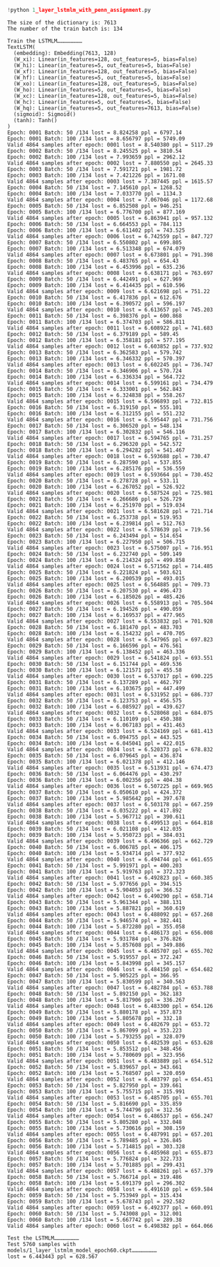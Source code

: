 ```python
!python 1_layer_lstmlm_with_penn_assignment.py
```

    The size of the dictionary is: 7613
    The number of the train batch is: 134
    
    Train the LSTMLM……………………
    TextLSTM(
      (embedding): Embedding(7613, 128)
      (W_xi): Linear(in_features=128, out_features=5, bias=False)
      (W_hi): Linear(in_features=5, out_features=5, bias=False)
      (W_xf): Linear(in_features=128, out_features=5, bias=False)
      (W_hf): Linear(in_features=5, out_features=5, bias=False)
      (W_xo): Linear(in_features=128, out_features=5, bias=False)
      (W_ho): Linear(in_features=5, out_features=5, bias=False)
      (W_xc): Linear(in_features=128, out_features=5, bias=False)
      (W_hc): Linear(in_features=5, out_features=5, bias=False)
      (W_hq): Linear(in_features=5, out_features=7613, bias=False)
      (sigmoid): Sigmoid()
      (tanh): Tanh()
    )
    Epoch: 0001 Batch: 50 /134 lost = 8.824258 ppl = 6797.14
    Epoch: 0001 Batch: 100 /134 lost = 8.656797 ppl = 5749.09
    Valid 4864 samples after epoch: 0001 lost = 8.540380 ppl = 5117.29
    Epoch: 0002 Batch: 50 /134 lost = 8.245525 ppl = 3810.54
    Epoch: 0002 Batch: 100 /134 lost = 7.993659 ppl = 2962.12
    Valid 4864 samples after epoch: 0002 lost = 7.880550 ppl = 2645.33
    Epoch: 0003 Batch: 50 /134 lost = 7.591721 ppl = 1981.72
    Epoch: 0003 Batch: 100 /134 lost = 7.421226 ppl = 1671.08
    Valid 4864 samples after epoch: 0003 lost = 7.387445 ppl = 1615.57
    Epoch: 0004 Batch: 50 /134 lost = 7.145610 ppl = 1268.52
    Epoch: 0004 Batch: 100 /134 lost = 7.033770 ppl = 1134.3
    Valid 4864 samples after epoch: 0004 lost = 7.067046 ppl = 1172.68
    Epoch: 0005 Batch: 50 /134 lost = 6.852508 ppl = 946.251
    Epoch: 0005 Batch: 100 /134 lost = 6.776700 ppl = 877.169
    Valid 4864 samples after epoch: 0005 lost = 6.863941 ppl = 957.132
    Epoch: 0006 Batch: 50 /134 lost = 6.664553 ppl = 784.113
    Epoch: 0006 Batch: 100 /134 lost = 6.611402 ppl = 743.525
    Valid 4864 samples after epoch: 0006 lost = 6.742559 ppl = 847.727
    Epoch: 0007 Batch: 50 /134 lost = 6.550802 ppl = 699.805
    Epoch: 0007 Batch: 100 /134 lost = 6.513348 ppl = 674.079
    Valid 4864 samples after epoch: 0007 lost = 6.673801 ppl = 791.398
    Epoch: 0008 Batch: 50 /134 lost = 6.483765 ppl = 654.43
    Epoch: 0008 Batch: 100 /134 lost = 6.453996 ppl = 635.236
    Valid 4864 samples after epoch: 0008 lost = 6.638171 ppl = 763.697
    Epoch: 0009 Batch: 50 /134 lost = 6.442491 ppl = 627.969
    Epoch: 0009 Batch: 100 /134 lost = 6.414435 ppl = 610.596
    Valid 4864 samples after epoch: 0009 lost = 6.621698 ppl = 751.22
    Epoch: 0010 Batch: 50 /134 lost = 6.417836 ppl = 612.676
    Epoch: 0010 Batch: 100 /134 lost = 6.390572 ppl = 596.197
    Valid 4864 samples after epoch: 0010 lost = 6.613657 ppl = 745.203
    Epoch: 0011 Batch: 50 /134 lost = 6.398376 ppl = 600.868
    Epoch: 0011 Batch: 100 /134 lost = 6.374703 ppl = 586.811
    Valid 4864 samples after epoch: 0011 lost = 6.608922 ppl = 741.683
    Epoch: 0012 Batch: 50 /134 lost = 6.379189 ppl = 589.45
    Epoch: 0012 Batch: 100 /134 lost = 6.358181 ppl = 577.195
    Valid 4864 samples after epoch: 0012 lost = 6.603852 ppl = 737.932
    Epoch: 0013 Batch: 50 /134 lost = 6.362583 ppl = 579.742
    Epoch: 0013 Batch: 100 /134 lost = 6.346332 ppl = 570.397
    Valid 4864 samples after epoch: 0013 lost = 6.602245 ppl = 736.747
    Epoch: 0014 Batch: 50 /134 lost = 6.346906 ppl = 570.724
    Epoch: 0014 Batch: 100 /134 lost = 6.336334 ppl = 564.722
    Valid 4864 samples after epoch: 0014 lost = 6.599161 ppl = 734.479
    Epoch: 0015 Batch: 50 /134 lost = 6.333001 ppl = 562.843
    Epoch: 0015 Batch: 100 /134 lost = 6.324838 ppl = 558.267
    Valid 4864 samples after epoch: 0015 lost = 6.596893 ppl = 732.815
    Epoch: 0016 Batch: 50 /134 lost = 6.319150 ppl = 555.101
    Epoch: 0016 Batch: 100 /134 lost = 6.312155 ppl = 551.232
    Valid 4864 samples after epoch: 0016 lost = 6.595447 ppl = 731.756
    Epoch: 0017 Batch: 50 /134 lost = 6.306520 ppl = 548.134
    Epoch: 0017 Batch: 100 /134 lost = 6.302832 ppl = 546.116
    Valid 4864 samples after epoch: 0017 lost = 6.594765 ppl = 731.257
    Epoch: 0018 Batch: 50 /134 lost = 6.296320 ppl = 542.572
    Epoch: 0018 Batch: 100 /134 lost = 6.294282 ppl = 541.467
    Valid 4864 samples after epoch: 0018 lost = 6.593688 ppl = 730.47
    Epoch: 0019 Batch: 50 /134 lost = 6.287590 ppl = 537.855
    Epoch: 0019 Batch: 100 /134 lost = 6.285176 ppl = 536.559
    Valid 4864 samples after epoch: 0019 lost = 6.593664 ppl = 730.452
    Epoch: 0020 Batch: 50 /134 lost = 6.278728 ppl = 533.11
    Epoch: 0020 Batch: 100 /134 lost = 6.267052 ppl = 526.922
    Valid 4864 samples after epoch: 0020 lost = 6.587524 ppl = 725.981
    Epoch: 0021 Batch: 50 /134 lost = 6.266686 ppl = 526.729
    Epoch: 0021 Batch: 100 /134 lost = 6.251970 ppl = 519.034
    Valid 4864 samples after epoch: 0021 lost = 6.581628 ppl = 721.714
    Epoch: 0022 Batch: 50 /134 lost = 6.253738 ppl = 519.953
    Epoch: 0022 Batch: 100 /134 lost = 6.239814 ppl = 512.763
    Valid 4864 samples after epoch: 0022 lost = 6.578639 ppl = 719.56
    Epoch: 0023 Batch: 50 /134 lost = 6.243494 ppl = 514.654
    Epoch: 0023 Batch: 100 /134 lost = 6.227950 ppl = 506.715
    Valid 4864 samples after epoch: 0023 lost = 6.575007 ppl = 716.951
    Epoch: 0024 Batch: 50 /134 lost = 6.232740 ppl = 509.149
    Epoch: 0024 Batch: 100 /134 lost = 6.214324 ppl = 499.858
    Valid 4864 samples after epoch: 0024 lost = 6.571562 ppl = 714.485
    Epoch: 0025 Batch: 50 /134 lost = 6.221824 ppl = 503.621
    Epoch: 0025 Batch: 100 /134 lost = 6.200539 ppl = 493.015
    Valid 4864 samples after epoch: 0025 lost = 6.564885 ppl = 709.73
    Epoch: 0026 Batch: 50 /134 lost = 6.207530 ppl = 496.473
    Epoch: 0026 Batch: 100 /134 lost = 6.185026 ppl = 485.426
    Valid 4864 samples after epoch: 0026 lost = 6.558913 ppl = 705.504
    Epoch: 0027 Batch: 50 /134 lost = 6.194526 ppl = 490.059
    Epoch: 0027 Batch: 100 /134 lost = 6.169537 ppl = 477.965
    Valid 4864 samples after epoch: 0027 lost = 6.553832 ppl = 701.928
    Epoch: 0028 Batch: 50 /134 lost = 6.181470 ppl = 483.703
    Epoch: 0028 Batch: 100 /134 lost = 6.154232 ppl = 470.705
    Valid 4864 samples after epoch: 0028 lost = 6.547965 ppl = 697.823
    Epoch: 0029 Batch: 50 /134 lost = 6.166596 ppl = 476.561
    Epoch: 0029 Batch: 100 /134 lost = 6.138452 ppl = 463.336
    Valid 4864 samples after epoch: 0029 lost = 6.541824 ppl = 693.551
    Epoch: 0030 Batch: 50 /134 lost = 6.151744 ppl = 469.536
    Epoch: 0030 Batch: 100 /134 lost = 6.121571 ppl = 455.58
    Valid 4864 samples after epoch: 0030 lost = 6.537017 ppl = 690.225
    Epoch: 0031 Batch: 50 /134 lost = 6.137289 ppl = 462.797
    Epoch: 0031 Batch: 100 /134 lost = 6.103675 ppl = 447.499
    Valid 4864 samples after epoch: 0031 lost = 6.531952 ppl = 686.737
    Epoch: 0032 Batch: 50 /134 lost = 6.123753 ppl = 456.575
    Epoch: 0032 Batch: 100 /134 lost = 6.085927 ppl = 439.627
    Valid 4864 samples after epoch: 0032 lost = 6.528068 ppl = 684.075
    Epoch: 0033 Batch: 50 /134 lost = 6.110109 ppl = 450.388
    Epoch: 0033 Batch: 100 /134 lost = 6.067183 ppl = 431.463
    Valid 4864 samples after epoch: 0033 lost = 6.524169 ppl = 681.413
    Epoch: 0034 Batch: 50 /134 lost = 6.094755 ppl = 443.525
    Epoch: 0034 Batch: 100 /134 lost = 6.045041 ppl = 422.015
    Valid 4864 samples after epoch: 0034 lost = 6.520373 ppl = 678.832
    Epoch: 0035 Batch: 50 /134 lost = 6.079645 ppl = 436.874
    Epoch: 0035 Batch: 100 /134 lost = 6.021378 ppl = 412.146
    Valid 4864 samples after epoch: 0035 lost = 6.513931 ppl = 674.473
    Epoch: 0036 Batch: 50 /134 lost = 6.064476 ppl = 430.297
    Epoch: 0036 Batch: 100 /134 lost = 6.002356 ppl = 404.38
    Valid 4864 samples after epoch: 0036 lost = 6.507225 ppl = 669.965
    Epoch: 0037 Batch: 50 /134 lost = 6.050610 ppl = 424.372
    Epoch: 0037 Batch: 100 /134 lost = 5.985642 ppl = 397.678
    Valid 4864 samples after epoch: 0037 lost = 6.503178 ppl = 667.259
    Epoch: 0038 Batch: 50 /134 lost = 6.035222 ppl = 417.892
    Epoch: 0038 Batch: 100 /134 lost = 5.967712 ppl = 390.611
    Valid 4864 samples after epoch: 0038 lost = 6.499513 ppl = 664.818
    Epoch: 0039 Batch: 50 /134 lost = 6.021108 ppl = 412.035
    Epoch: 0039 Batch: 100 /134 lost = 5.950723 ppl = 384.031
    Valid 4864 samples after epoch: 0039 lost = 6.496366 ppl = 662.729
    Epoch: 0040 Batch: 50 /134 lost = 6.006785 ppl = 406.175
    Epoch: 0040 Batch: 100 /134 lost = 5.934714 ppl = 377.932
    Valid 4864 samples after epoch: 0040 lost = 6.494744 ppl = 661.655
    Epoch: 0041 Batch: 50 /134 lost = 5.991971 ppl = 400.203
    Epoch: 0041 Batch: 100 /134 lost = 5.919763 ppl = 372.323
    Valid 4864 samples after epoch: 0041 lost = 6.492823 ppl = 660.385
    Epoch: 0042 Batch: 50 /134 lost = 5.977656 ppl = 394.515
    Epoch: 0042 Batch: 100 /134 lost = 5.904053 ppl = 366.52
    Valid 4864 samples after epoch: 0042 lost = 6.490290 ppl = 658.714
    Epoch: 0043 Batch: 50 /134 lost = 5.961344 ppl = 388.131
    Epoch: 0043 Batch: 100 /134 lost = 5.887821 ppl = 360.619
    Valid 4864 samples after epoch: 0043 lost = 6.488092 ppl = 657.268
    Epoch: 0044 Batch: 50 /134 lost = 5.946574 ppl = 382.441
    Epoch: 0044 Batch: 100 /134 lost = 5.872280 ppl = 355.058
    Valid 4864 samples after epoch: 0044 lost = 6.486173 ppl = 656.008
    Epoch: 0045 Batch: 50 /134 lost = 5.931784 ppl = 376.826
    Epoch: 0045 Batch: 100 /134 lost = 5.857608 ppl = 349.886
    Valid 4864 samples after epoch: 0045 lost = 6.485707 ppl = 655.702
    Epoch: 0046 Batch: 50 /134 lost = 5.919557 ppl = 372.247
    Epoch: 0046 Batch: 100 /134 lost = 5.843998 ppl = 345.157
    Valid 4864 samples after epoch: 0046 lost = 6.484150 ppl = 654.682
    Epoch: 0047 Batch: 50 /134 lost = 5.905225 ppl = 366.95
    Epoch: 0047 Batch: 100 /134 lost = 5.830599 ppl = 340.563
    Valid 4864 samples after epoch: 0047 lost = 6.482784 ppl = 653.788
    Epoch: 0048 Batch: 50 /134 lost = 5.892150 ppl = 362.183
    Epoch: 0048 Batch: 100 /134 lost = 5.817906 ppl = 336.267
    Valid 4864 samples after epoch: 0048 lost = 6.483300 ppl = 654.126
    Epoch: 0049 Batch: 50 /134 lost = 5.880178 ppl = 357.873
    Epoch: 0049 Batch: 100 /134 lost = 5.805678 ppl = 332.18
    Valid 4864 samples after epoch: 0049 lost = 6.482679 ppl = 653.72
    Epoch: 0050 Batch: 50 /134 lost = 5.867099 ppl = 353.223
    Epoch: 0050 Batch: 100 /134 lost = 5.793255 ppl = 328.079
    Valid 4864 samples after epoch: 0050 lost = 6.482539 ppl = 653.628
    Epoch: 0051 Batch: 50 /134 lost = 5.853512 ppl = 348.456
    Epoch: 0051 Batch: 100 /134 lost = 5.780609 ppl = 323.956
    Valid 4864 samples after epoch: 0051 lost = 6.483889 ppl = 654.512
    Epoch: 0052 Batch: 50 /134 lost = 5.839657 ppl = 343.661
    Epoch: 0052 Batch: 100 /134 lost = 5.768507 ppl = 320.059
    Valid 4864 samples after epoch: 0052 lost = 6.483797 ppl = 654.451
    Epoch: 0053 Batch: 50 /134 lost = 5.827950 ppl = 339.661
    Epoch: 0053 Batch: 100 /134 lost = 5.755715 ppl = 315.991
    Valid 4864 samples after epoch: 0053 lost = 6.485705 ppl = 655.701
    Epoch: 0054 Batch: 50 /134 lost = 5.816690 ppl = 335.859
    Epoch: 0054 Batch: 100 /134 lost = 5.744796 ppl = 312.56
    Valid 4864 samples after epoch: 0054 lost = 6.486537 ppl = 656.247
    Epoch: 0055 Batch: 50 /134 lost = 5.805280 ppl = 332.048
    Epoch: 0055 Batch: 100 /134 lost = 5.730616 ppl = 308.159
    Valid 4864 samples after epoch: 0055 lost = 6.487991 ppl = 657.201
    Epoch: 0056 Batch: 50 /134 lost = 5.789485 ppl = 326.845
    Epoch: 0056 Batch: 100 /134 lost = 5.714815 ppl = 303.328
    Valid 4864 samples after epoch: 0056 lost = 6.485968 ppl = 655.873
    Epoch: 0057 Batch: 50 /134 lost = 5.776824 ppl = 322.733
    Epoch: 0057 Batch: 100 /134 lost = 5.701885 ppl = 299.431
    Valid 4864 samples after epoch: 0057 lost = 6.488261 ppl = 657.379
    Epoch: 0058 Batch: 50 /134 lost = 5.766714 ppl = 319.486
    Epoch: 0058 Batch: 100 /134 lost = 5.691379 ppl = 296.302
    Valid 4864 samples after epoch: 0058 lost = 6.491610 ppl = 659.584
    Epoch: 0059 Batch: 50 /134 lost = 5.753949 ppl = 315.434
    Epoch: 0059 Batch: 100 /134 lost = 5.678743 ppl = 292.582
    Valid 4864 samples after epoch: 0059 lost = 6.492377 ppl = 660.091
    Epoch: 0060 Batch: 50 /134 lost = 5.743008 ppl = 312.001
    Epoch: 0060 Batch: 100 /134 lost = 5.667742 ppl = 289.38
    Valid 4864 samples after epoch: 0060 lost = 6.498382 ppl = 664.066
    
    Test the LSTMLM……………………
    Test 5760 samples with models/1_layer_lstmlm_model_epoch60.ckpt……………………
    lost = 6.443443 ppl = 628.567
    
